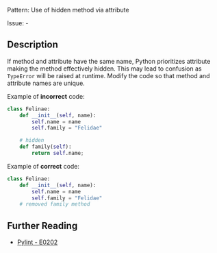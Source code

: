 Pattern: Use of hidden method via attribute

Issue: -

## Description

If method and attribute have the same name, Python prioritizes attribute making the method effectively hidden. This may lead to confusion as `TypeError` will be raised at runtime. Modify the code so that method and attribute names are unique.


Example of **incorrect** code:

```python
class Felinae:
    def __init__(self, name):
        self.name = name
        self.family = "Felidae"

    # hidden
    def family(self):
        return self.name;
```

Example of **correct** code:

```python
class Felinae:
    def __init__(self, name):
        self.name = name
        self.family = "Felidae"
    # removed family method
```

## Further Reading

* [Pylint - E0202](http://pylint-messages.wikidot.com/messages:e0202)
